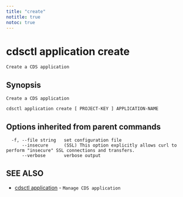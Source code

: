 ```yaml
---
title: "create"
notitle: true
notoc: true
---
```

# cdsctl application create

`Create a CDS application`

## Synopsis

`Create a CDS application`

```
cdsctl application create [ PROJECT-KEY ] APPLICATION-NAME
```

## Options inherited from parent commands

```
  -f, --file string   set configuration file
      --insecure      (SSL) This option explicitly allows curl to perform "insecure" SSL connections and transfers.
      --verbose       verbose output
```

## SEE ALSO

* [cdsctl application](/docs/components/cdsctl/application/)	 - `Manage CDS application`

